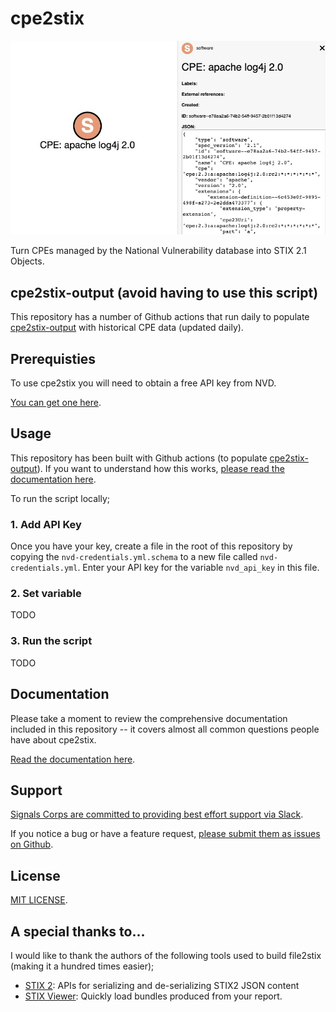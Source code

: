 # cpe2stix

![](/docs/assets/img/stix-cpe-graph.jpeg)

Turn CPEs managed by the National Vulnerability database into STIX 2.1 Objects.

## cpe2stix-output (avoid having to use this script)

This repository has a number of Github actions that run daily to populate [cpe2stix-output](https://github.com/signalscorps/cpe2stix-output) with historical CPE data (updated daily).

## Prerequisties

To use cpe2stix you will need to obtain a free API key from NVD.

[You can get one here](https://nvd.nist.gov/developers/start-here).

## Usage

This repository has been built with Github actions (to populate [cpe2stix-output](https://github.com/signalscorps/cpe2stix-output)). If you want to understand how this works, [please read the documentation here](/docs/github-actions).

To run the script locally;

### 1. Add API Key

Once you have your key, create a file in the root of this repository by copying the `nvd-credentials.yml.schema` to a new file called `nvd-credentials.yml`. Enter your API key for the variable `nvd_api_key` in this file.

### 2. Set variable

TODO

### 3. Run the script

TODO

## Documentation

Please take a moment to review the comprehensive documentation included in this repository -- it covers almost all common questions people have about cpe2stix.

[Read the documentation here](https://signalscorps.github.io/cpe2stix/).

## Support

[Signals Corps are committed to providing best effort support via Slack](https://join.slack.com/t/signalscorps-public/shared_invite/zt-1exnc12ww-9RKR6aMgO57GmHcl156DAA).

If you notice a bug or have a feature request, [please submit them as issues on Github](https://github.com/signalscorps/cpe2stix/issues).

## License

[MIT LICENSE](/LICENSE).

## A special thanks to...

I would like to thank the authors of the following tools used to build file2stix (making it a hundred times easier);

* [STIX 2](https://pypi.org/project/stix2/): APIs for serializing and de-serializing STIX2 JSON content
* [STIX Viewer](https://github.com/traut/stixview): Quickly load bundles produced from your report.